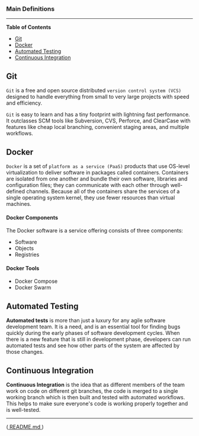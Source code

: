 ### Main Definitions
---

**Table of Contents** 
- [Git](#git)
- [Docker](#docker)
- [Automated Testing](#auto-test)
- [Continuous Integration](#cont)

<a name="git"></a>
## Git
```Git``` is a free and open source distributed ```version control system (VCS)``` designed to handle everything from small to very large projects with speed and efficiency.

```Git``` is easy to learn and has a tiny footprint with lightning fast performance. It outclasses SCM tools like Subversion, CVS, Perforce, and ClearCase with features like cheap local branching, convenient staging areas, and multiple workflows.


<a name="docker"></a>
## Docker
```Docker``` is a set of ```platform as a service (PaaS)``` products that use OS-level virtualization to deliver software in packages called containers. Containers are isolated from one another and bundle their own software, libraries and configuration files; they can communicate with each other through well-defined channels. Because all of the containers share the services of a single operating system kernel, they use fewer resources than virtual machines.

#### Docker Components
The Docker software is a service offering consists of three components:
- Software
- Objects
- Registries

#### Docker Tools
- Docker Compose
- Docker Swarm

<a name="auto-test"></a>
## Automated Testing
**Automated tests** is more than just a luxury for any agile software development team. It is a need, and is an essential tool for finding bugs quickly during the early phases of software development cycles. When there is a new feature that is still in development phase, developers can run automated tests and see how other parts of the system are affected by those changes.


<a name="cont"></a>
## Continuous Integration
**Continuous Integration** is the idea that as different members of the team work on code on different git branches, the code is merged to a single working branch which is then built and tested with automated workflows. This helps to make sure everyone's code is working properly together and is well-tested.

___
([ README.md ](../../README.md))
